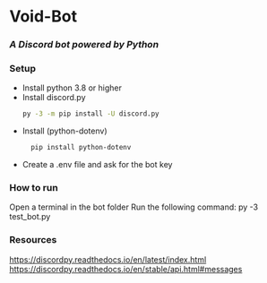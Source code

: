 # Void-Bot
### _A Discord bot powered by Python_

### Setup

- Install python 3.8 or higher
- Install discord.py
     ```sh
    py -3 -m pip install -U discord.py
    ```
- Install (python-dotenv)
  ```sh
    pip install python-dotenv
    ```
- Create a .env file and ask for the bot key

### How to run
Open a terminal in the bot folder
Run the following command: py -3 test_bot.py

### Resources

https://discordpy.readthedocs.io/en/latest/index.html
https://discordpy.readthedocs.io/en/stable/api.html#messages
